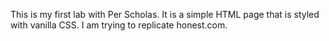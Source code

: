 This is my first lab with Per Scholas. 
It is a simple HTML page that is styled with vanilla CSS. I am trying to replicate honest.com.